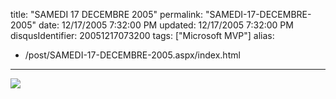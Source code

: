 title: "SAMEDI 17 DECEMBRE 2005"
permalink: "SAMEDI-17-DECEMBRE-2005"
date: 12/17/2005 7:32:00 PM
updated: 12/17/2005 7:32:00 PM
disqusIdentifier: 20051217073200
tags: ["Microsoft MVP"]
alias:
 - /post/SAMEDI-17-DECEMBRE-2005.aspx/index.html
---
[![](http://membres.lycos.fr/lkempe//csmarried.jpg)](http://blogs.developpeur.org/nix/)
